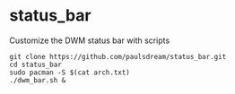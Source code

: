# status_bar
Customize the DWM status bar with scripts

```shell
git clone https://github.com/paulsdream/status_bar.git
cd status_bar
sudo pacman -S $(cat arch.txt)
./dwm_bar.sh &
```

